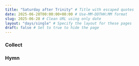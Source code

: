 ```yaml
---
title: "Saturday after Trinity" # Title with escaped quotes
date: 2025-06-28T00:00:00+00:00 # Use-MM-DDTHH:MM format
slug: 2025-06-28 # Clean URL using only date
layout: "days/single" # Specify the layout for these pages
draft: false # Set to true to hide the page
---
```


### Collect


### Hymn